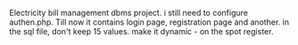 Electricity bill management dbms project. i still need to configure authen.php.
Till now it contains login page, registration page and another.
in the sql file, don't keep 15 values. make it dynamic - on the spot register. 

